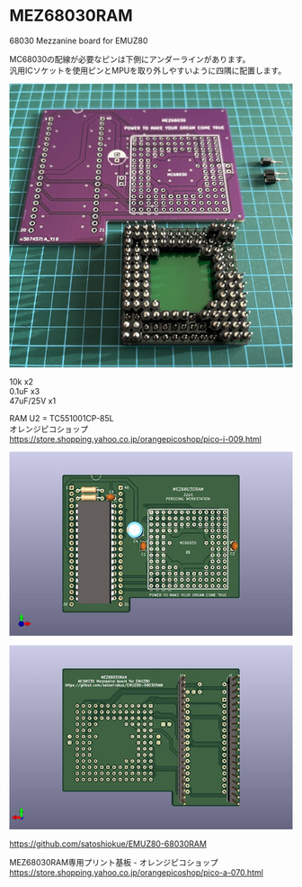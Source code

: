 # MEZ68030RAM
68030 Mezzanine board for EMUZ80

MC68030の配線が必要なピンは下側にアンダーラインがあります。  
汎用ICソケットを使用ピンとMPUを取り外しやすいように四隅に配置します。  

![MEZ68030 PCB TOP](https://github.com/satoshiokue/MEZ68030/blob/main/MEZ68030_socket.jpg)
 
10k x2  
0.1uF x3  
47uF/25V x1 

RAM U2 = TC551001CP-85L  
オレンジピコショップ  
https://store.shopping.yahoo.co.jp/orangepicoshop/pico-i-009.html  

![MEZ68030RAM PCB TOP](https://github.com/satoshiokue/MEZ68030RAM/blob/main/MEZ68030RAM_top.jpg)  

![MEZ68030RAM PCB BOTTOM](https://github.com/satoshiokue/MEZ68030RAM/blob/main/MEZ68030RAM_bottom.jpg)  

https://github.com/satoshiokue/EMUZ80-68030RAM

MEZ68030RAM専用プリント基板 - オレンジピコショップ  
https://store.shopping.yahoo.co.jp/orangepicoshop/pico-a-070.html  
